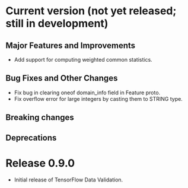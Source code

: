 # Current version (not yet released; still in development)

## Major Features and Improvements

 * Add support for computing weighted common statistics.

## Bug Fixes and Other Changes

 * Fix bug in clearing oneof domain\_info field in Feature proto.
 * Fix overflow error for large integers by casting them to STRING type.

## Breaking changes

## Deprecations

# Release 0.9.0

 * Initial release of TensorFlow Data Validation.
